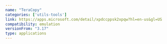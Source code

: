 ```yaml
---
name: "TeraCopy"
categories: ['utils-tools']
link: https://apps.microsoft.com/detail/xpdccppsk2xpqw?hl=en-us&gl=US
compatibility: emulation
versionFrom: "3.17"
type: applications
---
```



